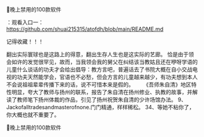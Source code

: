晚上禁用的100款软件

：观看入口一：https://github.com/shuai215315/atofdh/blob/main/README.md


记得收藏！！！



翻出实际寰球也是这路上的得意，翻出生存人生也是这实际的艺廊。
恰是由于领会如许的发觉很罕见，故而，当我领会我的舅父在纠结该当教姑且还在咿呀学语的儿童什么谈话的功夫才会给出倡导：教方言吧，普遍话去了书院大概在自小交战电视的功夫天然能学会，官语也不必愁，但会方言的儿童越来越少，有功夫想到本人不会说祖祖辈辈传播下来的话，说不可惜本来是假的。
　　《吾师朱自清》地区特性明显，夸大了教师与扬州的联系，报告了朱自清在扬州修业、执教的故事，并解读了教师笔下扬州体裁的作品，引见了扬州祝贺朱自清的少许场馆办法。
	9、Jackofalltradesandmasterofnone.门门精通，样样稀松。
	34、等她不粘你了，你大概也就不重要了。







晚上禁用的100款软件

